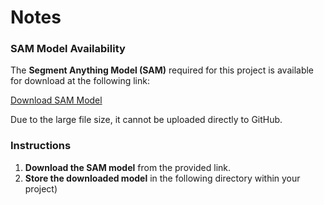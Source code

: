 # Notes

### SAM Model Availability

The **Segment Anything Model (SAM)** required for this project is available for download at the following link:

[Download SAM Model](https://drive.google.com/file/d/1_D96kmghOcwlK80PN73kvA1ad5d6cAUF/view?usp=share_link)

Due to the large file size, it cannot be uploaded directly to GitHub.

### Instructions

1. **Download the SAM model** from the provided link.
2. **Store the downloaded model** in the following directory within your project)